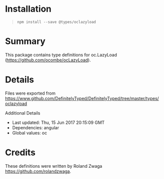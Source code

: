 # Installation
> `npm install --save @types/oclazyload`

# Summary
This package contains type definitions for oc.LazyLoad (https://github.com/ocombe/ocLazyLoad).

# Details
Files were exported from https://www.github.com/DefinitelyTyped/DefinitelyTyped/tree/master/types/oclazyload

Additional Details
 * Last updated: Thu, 15 Jun 2017 20:15:09 GMT
 * Dependencies: angular
 * Global values: oc

# Credits
These definitions were written by Roland Zwaga <https://github.com/rolandzwaga>.
